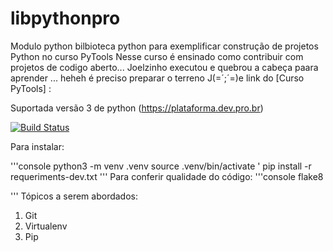 # libpythonpro
Modulo python bilbioteca python para exemplificar construção de projetos Python no curso PyTools
Nesse curso é ensinado como contribuir com projetos de codigo aberto... 
Joelzinho executou e quebrou a cabeça paara aprender ... heheh é preciso preparar o terreno 
J(=´;´=)e 
link do [Curso PyTools] :

Suportada versão 3 de python
(https://plataforma.dev.pro.br) 

[![Build Status](https://app.travis-ci.com/joelkak/libpythonpro.svg?branch=main)](https://app.travis-ci.com/joelkak/libpythonpro)

Para instalar:

'''console python3 -m venv .venv 
source .venv/bin/activate '
pip install -r requeriments-dev.txt
'''
Para conferir qualidade do código:
'''console
flake8

'''
Tópicos a serem abordados:
1. Git
2. Virtualenv
3. Pip 